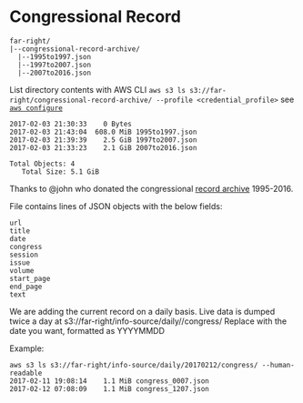 # Congressional Record
```
far-right/  
|--congressional-record-archive/
  |--1995to1997.json
  |--1997to2007.json
  |--2007to2016.json
```

List directory contents with AWS CLI
`aws s3 ls s3://far-right/congressional-record-archive/ --profile <credential_profile>` see [`aws configure`](http://docs.aws.amazon.com/cli/latest/userguide/cli-chap-getting-started.html)

```
2017-02-03 21:30:33    0 Bytes
2017-02-03 21:43:04  608.0 MiB 1995to1997.json
2017-02-03 21:39:39    2.5 GiB 1997to2007.json
2017-02-03 21:33:23    2.1 GiB 2007to2016.json

Total Objects: 4
   Total Size: 5.1 GiB
```

Thanks to @john who donated the congressional [record archive](https://www.congress.gov/congressional-record) 1995-2016.

File contains lines of JSON objects with the below fields:

```
url
title
date
congress
session
issue
volume
start_page
end_page
text
```

We are adding the current record on a daily basis. Live data is dumped twice a day at s3://far-right/info-source/daily/<DATE>/congress/
Replace <DATE> with the date you want, formatted as YYYYMMDD

Example:
```
aws s3 ls s3://far-right/info-source/daily/20170212/congress/ --human-readable
2017-02-11 19:08:14    1.1 MiB congress_0007.json
2017-02-12 07:08:09    1.1 MiB congress_1207.json
```
